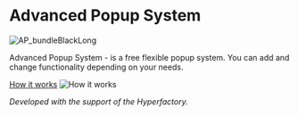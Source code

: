 # Advanced Popup System
![AP_bundleBlackLong](https://github.com/Dest-69/advanced-popup-system/assets/41786105/fd1cc56f-fca8-427a-af25-2267462d223e)

Advanced Popup System - is a free flexible popup system. You can add and change functionality depending on your needs.

[How it works](https://www.figma.com/board/YQBGYmyJ5fiL4X9Bsdgek3/Untitled?node-id=0-1&t=kr3snF1nwdk3hpwG-0)
![How it works](https://github.com/Dest-69/advanced-popup-system/assets/41786105/4159ffdb-ff6c-4590-866f-131d2b5067fe)

_Developed with the support of the Hyperfactory._
